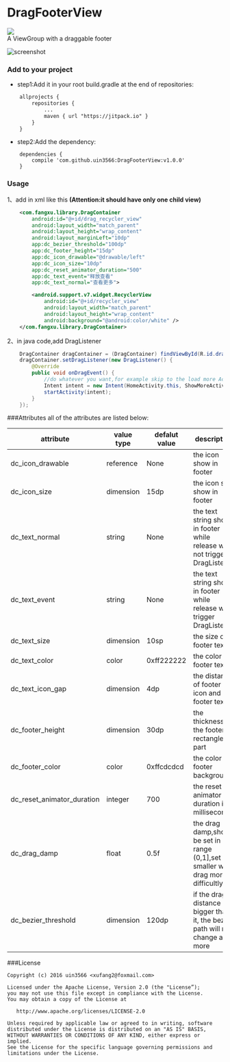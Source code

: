 # DragFooterView

![](https://jitpack.io/v/uin3566/DragFooterView.svg)  
A ViewGroup with a draggable footer

![screenshot](/screenshot/demo.gif)

### Add to your project
* step1:Add it in your root build.gradle at the end of repositories:
```xml
    allprojects {
        repositories {
            ...
	        maven { url "https://jitpack.io" }
        }
    }
```
* step2:Add the dependency:
```
    dependencies {
        compile 'com.github.uin3566:DragFooterView:v1.0.0'
    }
```

### Usage
1、add in xml like this **(Attention:it should have only one child view)**
```xml
    <com.fangxu.library.DragContainer
        android:id="@+id/drag_recycler_view"
        android:layout_width="match_parent"
        android:layout_height="wrap_content"
        android:layout_marginLeft="10dp"
        app:dc_bezier_threshold="100dp"
        app:dc_footer_height="15dp"
        app:dc_icon_drawable="@drawable/left"
        app:dc_icon_size="10dp"
        app:dc_reset_animator_duration="500"
        app:dc_text_event="释放查看"
        app:dc_text_normal="查看更多">

        <android.support.v7.widget.RecyclerView
            android:id="@+id/recycler_view"
            android:layout_width="match_parent"
            android:layout_height="wrap_content"
            android:background="@android:color/white" />
    </com.fangxu.library.DragContainer>
```
2、in java code,add DragListener
```java
    DragContainer dragContainer = (DragContainer) findViewById(R.id.drag_image_view);
    dragContainer.setDragListener(new DragListener() {
        @Override
        public void onDragEvent() {
            //do whatever you want,for example skip to the load more Activity.
            Intent intent = new Intent(HomeActivity.this, ShowMoreActivity.class);
            startActivity(intent);
        }
    });
```

###Attributes
all of the attributes are listed below:  

|attribute|value type|defalut value| description|
| --- | --- | --- | --- |
|dc_icon_drawable| reference| None|the icon show in footer|
|dc_icon_size|dimension|15dp|the icon size show in footer|
|dc_text_normal|string|None|the text string show in footer while release will not trigger DragListener|
|dc_text_event| string| None|the text string show in footer while release will trigger DragListener|
|dc_text_size|dimension|10sp|the size of footer text|
|dc_text_color|color|0xff222222|the color of footer text|
|dc_text_icon_gap|dimension|4dp|the distance of footer icon and footer text|
|dc_footer_height|dimension|30dp|the thickness of the footer rectangle part|
|dc_footer_color|color|0xffcdcdcd|the color of footer background|
|dc_reset_animator_duration|integer|700|the reset animator duration in milliseconds|
|dc_drag_damp|float|0.5f|the drag damp,should be set in range (0,1],set it smaller will drag more difficultly|
|dc_bezier_threshold|dimension|120dp|if the drag distance bigger than it, the bezier path will not change any more|


###License
```
Copyright (c) 2016 uin3566 <xufang2@foxmail.com>

Licensed under the Apache License, Version 2.0 (the "License”);
you may not use this file except in compliance with the License.
You may obtain a copy of the License at
   
   http://www.apache.org/licenses/LICENSE-2.0

Unless required by applicable law or agreed to in writing, software
distributed under the License is distributed on an "AS IS" BASIS,
WITHOUT WARRANTIES OR CONDITIONS OF ANY KIND, either express or implied.
See the License for the specific language governing permissions and
limitations under the License.
```
